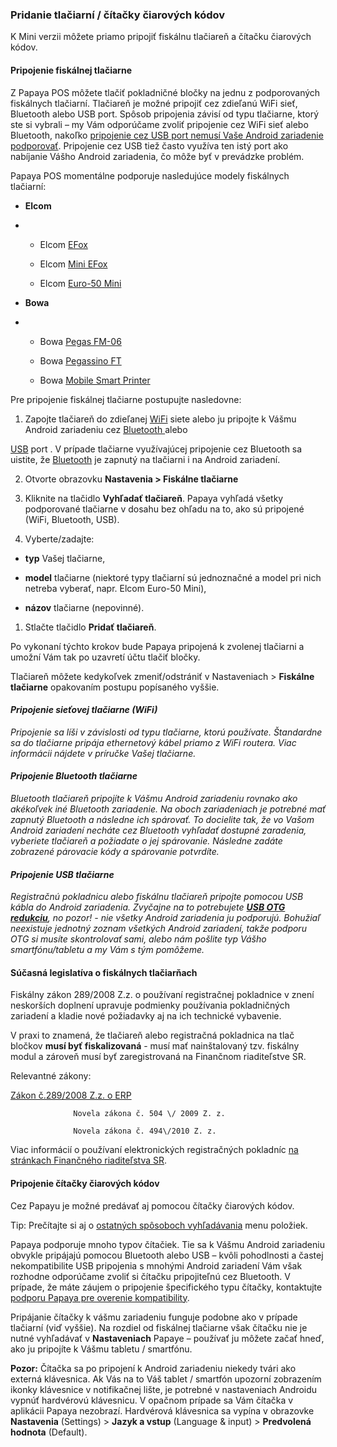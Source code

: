 ### Pridanie tlačiarní \/ čítačky čiarových kódov

K Mini verzii môžete priamo pripojiť fiskálnu tlačiareň a čítačku čiarových kódov.

#### Pripojenie fiskálnej tlačiarne

Z Papaya POS môžete tlačiť pokladničné bločky na jednu z podporovaných fiskálnych tlačiarní. Tlačiareň je možné pripojiť cez zdieľanú WiFi sieť, Bluetooth alebo USB port. Spôsob pripojenia závisí od typu tlačiarne, ktorý ste si vybrali – my Vám odporúčame zvoliť pripojenie cez WiFi sieť alebo Bluetooth, nakoľko [pripojenie cez USB port nemusí Vaše Android zariadenie podporovať](#_Pripojenie_USB_tlačiarne). Pripojenie cez USB tiež často využíva ten istý port ako nabíjanie Vášho Android zariadenia, čo môže byť v prevádzke problém.

Papaya POS momentálne podporuje nasledujúce modely fiskálnych tlačiarní:

* **Elcom**
* * Elcom [EFox](http://www.elcom.eu/produkty/cash-registers/fiskalne-tlaciarne/)

  * Elcom [Mini EFox](http://www.elcom.eu/produkty/pokladnicne-riesenia/fiskalne-tlaciarne/mini-efox/)

  * Elcom [Euro-50 Mini](http://www.elcom.eu/produkty/registracne-pokladnice/euro-50t-mini/)



* **Bowa**

* * Bowa [Pegas FM-06](http://www.bowa.sk/e-shop/cid/31/category/pultove.xhtml)

  * Bowa [Pegassino FT](http://www.bowa.sk/e-shop/action/productdetail/oc/1927244/product/tlaciaren-fiskalna-pegassino-ft-g5870-termo-cierna.xhtml)

  * Bowa [Mobile Smart Printer](http://www.bowa.sk/e-shop/action/productdetail/oc/3131919/product/mobilna-fiskalna-tlaciaren-mobile-smartprinter-z-l-s-bluetooth-modulom.xhtml)



Pre pripojenie fiskálnej tlačiarne postupujte nasledovne:

1. Zapojte tlačiareň do zdieľanej [WiFi](#sieťovej) siete alebo ju pripojte k Vášmu Android zariadeniu  cez [Bluetooth ](#_Pripojenie_Bluetooth_tlačiarne)alebo 

  [USB](#USB) port . V prípade tlačiarne využívajúcej pripojenie cez Bluetooth sa uistite, že [Bluetooth](#Bluetooth) je zapnutý na tlačiarni i na Android zariadení.

2. Otvorte obrazovku **Nastavenia &gt; Fiskálne tlačiarne**

3. Kliknite na tlačidlo **Vyhľadať tlačiareň**. Papaya vyhľadá všetky podporované tlačiarne v dosahu bez ohľadu na to, ako sú pripojené \(WiFi, Bluetooth, USB\).

4. Vyberte\/zadajte:

  * **typ** Vašej tlačiarne,

  * **model** tlačiarne \(niektoré typy tlačiarní sú jednoznačné a model pri nich netreba vyberať, napr. Elcom Euro-50 Mini\),

  * **názov** tlačiarne \(nepovinné\).



1. Stlačte tlačidlo **Pridať tlačiareň**.

Po vykonaní týchto krokov bude Papaya pripojená k zvolenej tlačiarni a umožní Vám tak po uzavretí účtu tlačiť bločky.

Tlačiareň môžete kedykoľvek zmeniť\/odstrániť v Nastaveniach &gt; **Fiskálne tlačiarne** opakovaním postupu popísaného vyššie.

#### _Pripojenie sieťovej tlačiarne \(WiFi\)_

_Pripojenie sa líši v závislosti od typu tlačiarne, ktorú používate. Štandardne sa do tlačiarne pripája ethernetový kábel priamo z WiFi routera. Viac informácii nájdete v príručke Vašej tlačiarne._

#### _Pripojenie Bluetooth tlačiarne_

_Bluetooth tlačiareň pripojíte k Vášmu Android zariadeniu rovnako ako akékoľvek iné Bluetooth zariadenie. Na oboch zariadeniach je potrebné mať zapnutý Bluetooth a následne ich spárovať. To docielite tak, že vo Vašom Android zariadení necháte cez Bluetooth vyhľadať dostupné zaradenia, vyberiete tlačiareň a požiadate o jej spárovanie. Následne zadáte zobrazené párovacie kódy a spárovanie potvrdíte._

#### _Pripojenie USB tlačiarne_

_Registračnú pokladnicu alebo fiskálnu tlačiareň pripojte pomocou USB kábla do Android zariadenia. Zvyčajne na to potrebujete _[**_USB OTG redukciu_**](http://www.integritytechnology.net/Y5U/USB-OTG-Adapter-3.jpg)_, no pozor! - nie všetky Android zariadenia ju podporujú. Bohužiaľ neexistuje jednotný zoznam všetkých Android zariadení, takže podporu OTG si musíte skontrolovať sami, alebo nám pošlite typ Vášho smartfónu\/tabletu a my Vám s tým pomôžeme._

#### Súčasná legislatíva o fiskálnych tlačiarňach

Fiskálny zákon 289\/2008 Z.z. o používaní registračnej pokladnice v znení neskorších doplnení upravuje podmienky používania pokladničných zariadení a kladie nové požiadavky aj na ich technické vybavenie.

V praxi to znamená, že tlačiareň alebo registračná pokladnica na tlač bločkov **musí byť fiskalizovaná** - musí mať nainštalovaný tzv. fiskálny modul a zároveň musí byť zaregistrovaná na Finančnom riaditeľstve SR.

Relevantné zákony:

[                  Zákon č.289\/2008 Z.z. o ERP](http://jaspi.justice.gov.sk/jaspiw1/index_jaspi0.asp?FIR=demo&JEL=n&AGE=zak&IDC=289/2008)

```
              Novela zákona č. 504 \/ 2009 Z. z.

              Novela zákona č. 494\/2010 Z. z.
```

Viac informácií o používaní elektronických registračných pokladníc [na stránkach Finančného riaditeľstva SR](https://www.financnasprava.sk/sk/podnikatelia/dane/pouzivanie-ERP).

#### 

#### Pripojenie čítačky čiarových kódov

Cez Papayu je možné predávať aj pomocou čítačky čiarových kódov.

Tip: Prečítajte si aj o [ostatných spôsoboch vyhľadávania](#_Vyhľadávanie_v_menu) menu položiek.

Papaya podporuje mnoho typov čítačiek. Tie sa k Vášmu Android zariadeniu obvykle pripájajú pomocou Bluetooth alebo USB – kvôli pohodlnosti a častej nekompatibilite USB pripojenia s mnohými Android zariadení Vám však rozhodne odporúčame zvoliť si čítačku pripojiteľnú cez Bluetooth. V prípade, že máte záujem o pripojenie špecifického typu čítačky, kontaktujte [podporu Papaya pre overenie kompatibility](#Centra).

Pripájanie čítačky k vášmu zariadeniu funguje podobne ako v prípade tlačiarní \(viď vyššie\). Na rozdiel od fiskálnej tlačiarne však čítačku nie je nutné vyhľadávať v **Nastaveniach** Papaye – používať ju môžete začať hneď, ako ju pripojíte k Vášmu tabletu \/ smartfónu.

**Pozor:** Čítačka sa po pripojení k Android zariadeniu niekedy tvári ako externá klávesnica. Ak Vás na to Váš tablet \/ smartfón upozorní zobrazením ikonky klávesnice v notifikačnej lište, je potrebné v nastaveniach Androidu vypnúť hardvérovú klávesnicu. V opačnom prípade sa Vám čítačka v aplikácii Papaya nezobrazí. Hardvérová klávesnica sa vypína v obrazovke **Nastavenia** \(Settings\) &gt; **Jazyk a vstup** \(Language & input\) &gt; **Predvolená hodnota** \(Default\).

